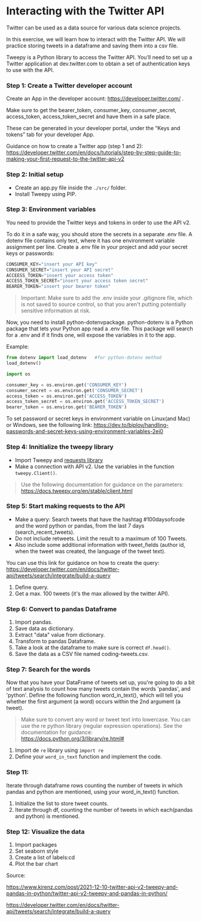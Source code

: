 # Interacting with the Twitter API

Twitter can be used as a data source for various data science projects.

In this exercise, we will learn how to interact with the Twitter API. We will practice storing tweets in a dataframe and saving them into a csv file.

Tweepy is a Python library to access the Twitter API. You’ll need to set up a Twitter application at dev.twitter.com to obtain a set of authentication keys to use with the API. 

### Step 1: Create a Twitter developer account

Create an App in the developer account: https://developer.twitter.com/ . 

Make sure to get the bearer_token, consumer_key, consumer_secret, access_token, access_token_secret and have them in a safe place.

These can be generated in your developer portal, under the “Keys and tokens” tab for your developer App.

Guidance on how to create a Twitter app (step 1 and 2): https://developer.twitter.com/en/docs/tutorials/step-by-step-guide-to-making-your-first-request-to-the-twitter-api-v2

### Step 2: Initial setup

- Create an app.py file inside the `./src/` folder. 
- Install Tweepy using PIP.

### Step 3: Environment variables

You need to provide the Twitter keys and tokens in order to use the API v2.

To do it in a safe way, you should store the secrets in a separate .env file.
A dotenv file contains only text, where it has one environment variable assignment per line.
Create a .env file in your project and add your secret keys or passwords: 

```py
CONSUMER_KEY="insert your API key"
CONSUMER_SECRET="insert your API secret"
ACCEESS_TOKEN="insert your access token"
ACCESS_TOKEN_SECRET="insert your access token secret"
BEARER_TOKEN="insert your bearer token"
```

> Important: Make sure to add the .env inside your .gitignore file, which is not saved to source control, so that you aren't putting potentially sensitive information at risk. 

Now, you need to install python-dotenvpackage. python-dotenv is a Python package that lets your Python app read a .env file. This package will search for a .env and if it finds one, will expose the variables in it to the app.

Example:

```py
from dotenv import load_dotenv   #for python-dotenv method
load_dotenv()                    

import os 

consumer_key = os.environ.get('CONSUMER_KEY')
consumer_secret = os.environ.get('CONSUMER_SECRET')
access_token = os.environ.get('ACCESS_TOKEN')
access_token_secret = os.environ.get('ACCESS_TOKEN_SECRET')
bearer_token = os.environ.get('BEARER_TOKEN')

```

To set password or secret keys in environment variable on Linux(and Mac) or Windows, see the following link: https://dev.to/biplov/handling-passwords-and-secret-keys-using-environment-variables-2ei0

### Step 4: Innitialize the tweepy library

- Import Tweepy and [requests library](https://requests.readthedocs.io/en/latest/)
- Make a connection with API v2. Use the variables in the function `tweepy.Client()`. 

> Use the following documentation for guidance on the parameters: https://docs.tweepy.org/en/stable/client.html

### Step 5: Start making requests to the API

- Make a query: Search tweets that have the hashtag #100daysofcode and the word python or pandas, from the last 7 days (search_recent_tweets). 
- Do not include retweets. Limit the result to a maximum of 100 Tweets.
- Also include some additional information with tweet_fields (author id, when the tweet was created, the language of the tweet text).

You can use this link for guidance on how to create the query: https://developer.twitter.com/en/docs/twitter-api/tweets/search/integrate/build-a-query


1. Define query.
2. Get a max. 100 tweets (it's the max allowed by the twitter API).


### Step 6: Convert to pandas Dataframe

1. Import pandas.
2. Save data as dictionary.
3. Extract "data" value from dictionary.
4. Transform to pandas Dataframe.
5. Take a look at the dataframe to make sure is correct `df.head()`.
6. Save the data as a CSV file named coding-tweets.csv.


### Step 7: Search for the words

Now that you have your DataFrame of tweets set up, you're going to do a bit of text analysis to count how many tweets contain the words 'pandas', and 'python'. Define the following function word_in_text(), which will tell you whether the first argument (a word) occurs within the 2nd argument (a tweet). 

> Make sure to convert any word or tweet text into lowercase.
> You can use the re python library (regular expression operations). See the documentation for guidance: https://docs.python.org/3/library/re.html#


1. Import de `re` library using `import re`
2. Define your `word_in_text` function and implement the code.


### Step 11:

Iterate through dataframe rows counting the number of tweets in which pandas and python are mentioned, using your word_in_text() function.

1. Initialize the list to store tweet counts.
2. Iterate through df, counting the number of tweets in which each(pandas and python) is mentioned.

### Step 12: Visualize the data

1. Import packages
2. Set seaborn style
3. Create a list of labels:cd
4. Plot the bar chart

Source: 

https://www.kirenz.com/post/2021-12-10-twitter-api-v2-tweepy-and-pandas-in-python/twitter-api-v2-tweepy-and-pandas-in-python/

https://developer.twitter.com/en/docs/twitter-api/tweets/search/integrate/build-a-query